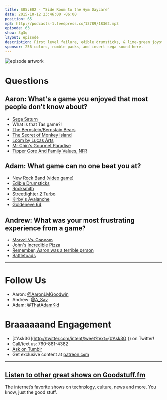 ```yaml
---
title: S05:E02 - “Side Room to the Gym Daycare”
date: 2015-10-12 23:46:00 -06:00
position: 65
mp3: http://podcasts-1.feedpress.co/13789/18362.mp3
episode: 63
show: 3g3q
layout: episode
description: First level failure, edible drumsticks, & lime-green joysticks.
sponsor: 256 colors, rumble packs, and insert sega sound here.
---
```


![episode artwork][1]

# Questions

## Aaron: What's a game you enjoyed that most people don't know about?

* [Sega Saturn][2]
* What is that Tas game?!
* [The Bernstein/Bernstain Bears][3]
* [The Secret of Monkey Island][4]
* [Loom by Lucas Arts][5]
* [Mr Chin's Gourmet Paradise][6]
* [Tipper Gore And Family Values, NPR][7]

## Adam: What game can no one beat you at?

* [New Rock Band (video game)][8]
* [Edible Drumsticks][9]
* [Rocksmith][10]
* [Streetfighter 2 Turbo][11]
* [Kirby's Avalanche][12]
* [Goldeneye 64][13]

## Andrew: What was your most frustrating experience from a game?

* [Marvel Vs. Capcom][14]
* [John's Incredible Pizza][15]
* [Remember, Aaron was a terrible person][16]
* [Battletoads ][17]

***

# Follow Us
* Aaron: [@AaronLMGoodwin](http://twitter.com/aaronlmgoodwin)
* Andrew: [@A_Sav](http://twitter.com/a_sav)
* Adam: [@ThatAdamKid](http://twitter.com/thatadamkid)

# Braaaaaand Engagement
* [#Ask3G](http://twitter.com/intent/tweet?text={#Ask3G }) on Twitter!
* Call/text us: 760-881-4382
* [Ask on Tumblr](http://3g3q.co/ask)
* Get exclusive content at [patreon.com](http://www.patreon.com/3g3q)

***

## [Listen to other great shows on Goodstuff.fm](http://goodstuff.fm/)
The internet’s favorite shows on technology, culture, news and more. You know, just the good stuff.

[1]: http://l.gdwn.co/19kp7.jpeg
[2]: https://en.wikipedia.org/wiki/Sega_Saturn
[3]: http://www.avclub.com/article/how-you-spell-berenstain-bears-could-be-proof-para-223615
[4]: https://en.wikipedia.org/wiki/The_Secret_of_Monkey_Island
[5]: https://www.youtube.com/watch?v=ANNUMV-Rb38
[6]: http://www.gamingsanctuary.com/MRCHINGourmetParadise.html
[7]: http://www.npr.org/templates/story/story.php?storyId=4279560
[8]: http://www.rockband4.com/
[9]: https://www.drumstick.com/
[10]: http://rocksmith.ubi.com/rocksmith/en-us/home/
[11]: https://en.wikipedia.org/wiki/Super_Street_Fighter_II_Turbo
[12]: https://en.wikipedia.org/wiki/Kirby%27s_Avalanche
[13]: http://bit.ly/1Lfh2PS
[14]: http://www.marvelvscapcom3.com/
[15]: https://www.johnspizza.com/
[16]: http://www.3g3q.co/501
[17]: https://en.wikipedia.org/wiki/Battletoads
[18]: http://twitter.com/aaronlmgoodwin
[19]: http://twitter.com/a_sav
[20]: http://twitter.com/thatadamkid
[21]: http://3g3q.co/ask
